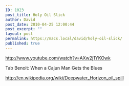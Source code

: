 ```yaml
---
ID: 1023
post_title: Holy Oil Slick
author: David
post_date: 2010-04-25 12:00:44
post_excerpt: ""
layout: post
permalink: https://macs.local/david/holy-oil-slick/
published: true
---
```

http://www.youtube.com/watch?v=AXw2j1YKOwk

Tab Benoit: When a Cajun Man Gets the Blues

<a href="http://en.wikipedia.org/wiki/Deepwater_Horizon_oil_spill">http://en.wikipedia.org/wiki/Deepwater_Horizon_oil_spill</a>